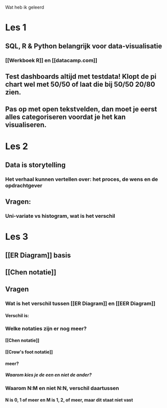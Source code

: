 Wat heb ik geleerd

# Les 1
## SQL, R & Python belangrijk voor data-visualisatie
### [[Werkboek R]] en [[datacamp.com]]
## Test dashboards altijd met testdata! Klopt de pi chart wel met 50/50 of laat die bij 50/50 20/80 zien.
## Pas op met open tekstvelden, dan moet je eerst alles categoriseren voordat je het kan visualiseren. 

# Les 2
## Data is storytelling
### Het verhaal kunnen vertellen over: het proces, de wens en de opdrachtgever
## Vragen:
### Uni-variate vs histogram, wat is het verschil

# Les 3
## [[ER Diagram]] basis
## [[Chen notatie]]
## Vragen
### Wat is het verschil tussen [[ER Diagram]] en [[EER Diagram]]
#### Verschil is: 
### Welke notaties zijn er nog meer?
#### [[Chen notatie]]
#### [[Crow's foot notatie]]
#### meer?
##### Waarom kies je de een en niet de ander?
### Waarom N:M en niet N:N, verschil daartussen
####  N is 0, 1 of meer en M is 1, 2, of meer, maar dit staat niet vast